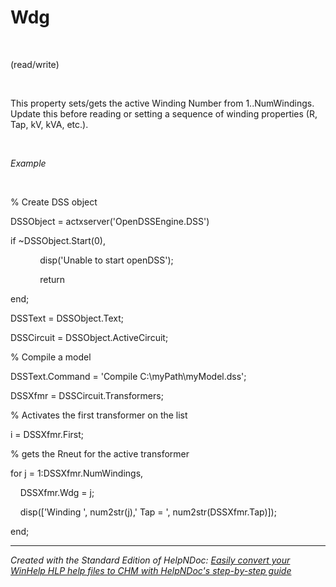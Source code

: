# Wdg

&nbsp;

(read/write)

&nbsp;

This property sets/gets the active Winding Number from 1..NumWindings. Update this before reading or setting a sequence of winding properties (R, Tap, kV, kVA, etc.).

&nbsp;

*Example*

&nbsp;

% Create DSS object

DSSObject = actxserver('OpenDSSEngine.DSS')

if ~DSSObject.Start(0),

&nbsp; &nbsp; &nbsp; &nbsp; &nbsp; &nbsp; disp('Unable to start openDSS');

&nbsp; &nbsp; &nbsp; &nbsp; &nbsp; &nbsp; return

end;

DSSText = DSSObject.Text;

DSSCircuit = DSSObject.ActiveCircuit;

% Compile a model &nbsp; &nbsp;

DSSText.Command = 'Compile C:\\myPath\\myModel.dss';

DSSXfmr = DSSCircuit.Transformers;

% Activates the first transformer on the list

i = DSSXfmr.First;

% gets the Rneut for the active transformer

for j = 1:DSSXfmr.NumWindings,

&nbsp; &nbsp; DSSXfmr.Wdg = j;

&nbsp; &nbsp; disp(\['Winding ', num2str(j),' Tap = ', num2str(DSSXfmr.Tap)\]);

end;

***
_Created with the Standard Edition of HelpNDoc: [Easily convert your WinHelp HLP help files to CHM with HelpNDoc's step-by-step guide](<https://www.helpndoc.com/step-by-step-guides/how-to-convert-a-hlp-winhelp-help-file-to-a-chm-html-help-help-file/>)_

